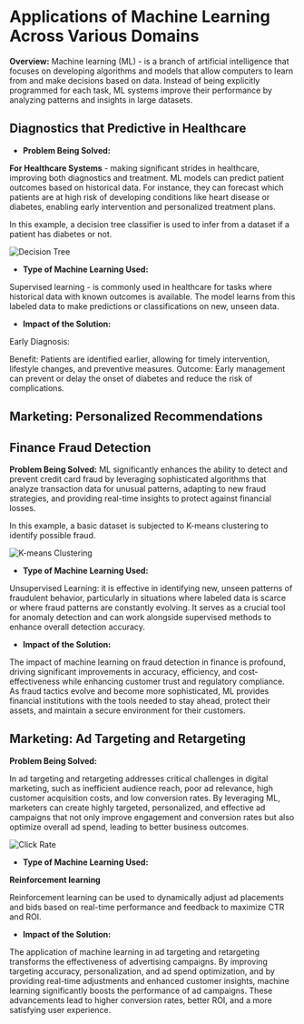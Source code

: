 # Applications of Machine Learning Across Various Domains

**Overview:** Machine learning (ML) -  is a branch of artificial intelligence that focuses on developing algorithms and models that allow computers to learn from and make decisions based on data. Instead of being explicitly programmed for each task, ML systems improve their performance by analyzing patterns and insights in large datasets.


## Diagnostics that Predictive in Healthcare

* **Problem Being Solved:**

 **For Healthcare Systems** - making significant strides in healthcare, improving both diagnostics and treatment. ML models can predict patient outcomes based on historical data. For instance, they can forecast which patients are at high risk of developing conditions like heart disease or diabetes, enabling early intervention and personalized treatment plans.

 In this example, a decision tree classifier is used to infer from a dataset if a patient has diabetes or not.

 ![Decision Tree](https://github.com/user-attachments/assets/22c5c2b7-3047-43ed-8d47-581da6798ced)

 * **Type of Machine Learning Used:**

Supervised learning - is commonly used in healthcare for tasks where historical data with known outcomes is available. The model learns from this labeled data to make predictions or classifications on new, unseen data.

* **Impact of the Solution:**

Early Diagnosis:

Benefit: Patients are identified earlier, allowing for timely intervention, lifestyle changes, and preventive measures.
Outcome: Early management can prevent or delay the onset of diabetes and reduce the risk of complications.

## **Marketing: Personalized Recommendations** 
## **Finance Fraud Detection**

**Problem Being Solved:**
ML significantly enhances the ability to detect and prevent credit card fraud by leveraging sophisticated algorithms that analyze transaction data for unusual patterns, adapting to new fraud strategies, and providing real-time insights to protect against financial losses.

In this example, a basic dataset is subjected to K-means clustering to identify possible fraud.

![K-means Clustering](https://github.com/user-attachments/assets/8e19236e-7c84-4ae4-b0de-eb69916bc0e6)

* **Type of Machine Learning Used:**

Unsupervised Learning: it is effective in identifying new, unseen patterns of fraudulent behavior, particularly in situations where labeled data is scarce or where fraud patterns are constantly evolving. It serves as a crucial tool for anomaly detection and can work alongside supervised methods to enhance overall detection accuracy.

* **Impact of the Solution:**

The impact of machine learning on fraud detection in finance is profound, driving significant improvements in accuracy, efficiency, and cost-effectiveness while enhancing customer trust and regulatory compliance. As fraud tactics evolve and become more sophisticated, ML provides financial institutions with the tools needed to stay ahead, protect their assets, and maintain a secure environment for their customers.

## **Marketing: Ad Targeting and Retargeting** 

**Problem Being Solved:**

In ad targeting and retargeting addresses critical challenges in digital marketing, such as inefficient audience reach, poor ad relevance, high customer acquisition costs, and low conversion rates. By leveraging ML, marketers can create highly targeted, personalized, and effective ad campaigns that not only improve engagement and conversion rates but also optimize overall ad spend, leading to better business outcomes.

![Click Rate](https://github.com/user-attachments/assets/093712dd-5d80-4ace-b8e4-091b57215fc7)

* **Type of Machine Learning Used:**

**Reinforcement learning**

Reinforcement learning can be used to dynamically adjust ad placements and bids based on real-time performance and feedback to maximize CTR and ROI.

* **Impact of the Solution:**

The application of machine learning in ad targeting and retargeting transforms the effectiveness of advertising campaigns. By improving targeting accuracy, personalization, and ad spend optimization, and by providing real-time adjustments and enhanced customer insights, machine learning significantly boosts the performance of ad campaigns. These advancements lead to higher conversion rates, better ROI, and a more satisfying user experience.
